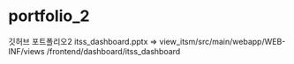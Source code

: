 # portfolio_2
깃허브 포트폴리오2
itss_dashboard.pptx => view_itsm/src/main/webapp/WEB-INF/views
/frontend/dashboard/itss_dashboard
